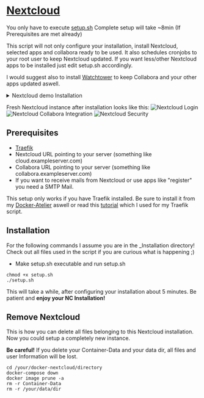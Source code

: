 # [Nextcloud](https://github.com/nextcloud/docker)

You only have to execute [setup.sh](https://github.com/Sim0nW0lf/Docker-Atelier/blob/7cdbfbeec14a4bca7738bd81aca236412a9e7493/Nextcloud/_Installation/setup.sh)
Complete setup will take ~8min (If Prerequisites are met already)

This script will not only configure your installation, install Nextcloud, selected apps and collabora ready to be used.
It also schedules cronjobs to your root user to keep Nextcloud updated.
If you want less/other Nextcloud apps to be installed just edit setup.sh accordingly.

I would suggest also to install [Watchtower](https://github.com/Sim0nW0lf/Docker-Atelier/tree/master/Watchtower) to keep Collabora and your other apps updated aswell.

<details>
<summary>Nextcloud demo Installation</summary>
  
```
root@instance-20210825:/Docker/Nextcloud/_Installation# chmod +x setup.sh
root@instance-20210825:/Docker/Nextcloud/_Installation# ./setup.sh
*****************************
*                           *
*   Installing Nextcloud!   *
*                           *
*****************************


********************************
*  Let's configure Nextcloud!  *
********************************

Enter your Nextcloud domain. (Something like cloud.serverdomain.com)
cloud.exampleserver.de

Nextcloud Admin Username:
admin
Nextcloud Admin Password:
****************

Do you want to setup your smtp mail to send mails from Nextcloud? (Y/N): y
Your SMTP Host (Something like smtp.gmail.com)
smtp.gmail.com
Your SMTP Mail (Something like examplename@gmail.com)
mymailname@gmail.com
Your email password:
*****************

Set your NC Data Path! (like: /your/Path, it will be created if it doesn't exist.
/media/NC/ncdata

Now let's configure the database. You need to set MYSQL_ROOT_PASSWORD and MYSQL_PASSWORD (for Nextcloud)
First enter your MYSQL_ROOT_PASSWORD:
****************
Now enter your MYSQL_PASSWORD:
***************

Enter your Collabora domain. (Something like collabora.serverdomain.com)
collabora.exampleserver.de

*******************************
*  Setting up Nextcloud now.  *
*******************************
 This will take a fiew minutes
...
Creating network "nextcloud_default" with the default driver
Creating nextcloud_collabora ... done
Creating nextcloud_db        ... done
Creating nextcloud_redis     ... done
Creating nextcloud_app       ... done

Waiting for Nextcloud to finish installation process
...
Setting Nextcloud variables

*****************************
*                           *
*  Nextcloud is installed!  *
*                           *
*****************************

recommendations 1.1.0 disabled
Config value workspace_available for app text set to 0

*****************************
* Installing Nextcloud Apps *
*****************************
approval 1.0.6 enabled
auto_groups 1.3.1 enabled
breezedark 22.0.1 enabled
checksum 1.1.2 enabled
camerarawpreviews 0.7.12 enabled
richdocuments 4.2.2 enabled
cospend 1.3.12 enabled
electronicsignatures 1.6.2 enabled
external 3.9.0 enabled
files_external 1.12.1 enabled
extract 1.3.2 enabled
integration_google 1.0.3 enabled
impersonate 1.9.0 enabled
issuetemplate 0.7.0 enabled
files_markdown 2.3.4 enabled
metadata 0.14.0 enabled
files_mindmap 0.0.25 enabled
previewgenerator 3.1.1 enabled
registration 1.3.0 enabled
sendent 1.2.7 enabled
files_snapshots 1.0.2 enabled
sociallogin 4.8.3 enabled
unsplash 1.2.3 enabled
spreed 12.0.1 enabled
tasks 0.14.1 enabled
video_converter 1.0.2 enabled
files_zip 1.0.0 enabled

Setting Collabora URL in Nextcloud
Config value wopi_url for app richdocuments set to https://collabora.exampleserver.de/

Now let's begin generating file previews!

Adding cronjobs to keep generating previews and update Nextcloud weekly

*****************************************************
*                                                   *
*                 Congratulations!                  *
*    Netcloud is now ready and waiting for you.     *
*                                                   *
*****************************************************
```
  
</details>

Fresh Nextcloud instance after installation looks like this:
![Nextcloud Login](https://user-images.githubusercontent.com/31454341/130644123-640b51bd-5a0b-4e18-9575-bb4079277b14.jpg)
![Nextcloud Collabora Integration](https://user-images.githubusercontent.com/31454341/130644941-8383294c-7009-4aff-93fa-771ec0cf051e.png)
![Nextcloud Security](https://user-images.githubusercontent.com/31454341/130649437-075a4c08-b80d-4c77-af15-afc3617d913d.png)


## Prerequisites

* [Traefik](https://github.com/Sim0nW0lf/Docker-Atelier/tree/master/2.%20Traefik)
* Nextcloud URL pointing to your server (something like cloud.exampleserver.com)
* Collabora URL pointing to your server (something like collabora.exampleserver.com)
* If you want to receive mails from Nextcloud or use apps like "register" you need a SMTP Mail.

This setup only works if you have Traefik installed.
Be sure to install it from my [Docker-Atelier](https://github.com/Sim0nW0lf/Docker-Atelier) aswell or read this [tutorial](https://goneuland.de/traefik-v2-reverse-proxy-fuer-docker-unter-debian-10-einrichten/) which I used for my Traefik script.

## Installation

For the following commands I assume you are in the _Installation directory!
Check out all files used in the script if you are curious what is happening ;)

* Make setup.sh executable and run setup.sh
```
chmod +x setup.sh
./setup.sh
```

This will take a while, after configuring your installation about 5 minutes.
Be patient and **enjoy your NC Installation!**

## Remove Nextcloud

This is how you can delete all files belonging to this Nextcloud installation.
Now you could setup a completely new instance.

**Be careful!** If you delete your Container-Data and your data dir, all files and user Information will be lost.
```
cd /your/docker-nextcloud/directory
docker-compose down
docker image prune -a
rm -r Container-Data
rm -r /your/data/dir
```
